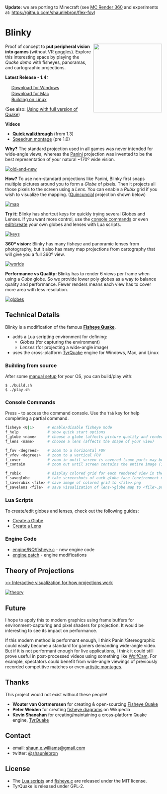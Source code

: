 __Update:__ we are porting to Minecraft (see [MC Render 360](http://www.minecraftforum.net/forums/mapping-and-modding/minecraft-mods/2738385-render-360-unlimited-fov) and experiments at: https://github.com/shaunlebron/flex-fov) 

# Blinky

<img src="readme-img/blinky-rocket.png" align="right" width="220px"/>

Proof of concept to __put peripheral vision into games__ (without VR goggles).
Explore this interesting space by playing the _Quake demo_ with fisheyes,
panoramas, and cartographic projections.

__Latest Release - 1.4:__

<img src="readme-img/windows.png" height="16px"> [Download for Windows](https://github.com/shaunlebron/blinky/releases/download/1.4/blinky-1.4-windows.zip)  
<img src="readme-img/apple.png"   height="16px"> [Download for Mac](https://github.com/shaunlebron/blinky/releases/download/1.4/blinky-1.4-mac.zip)  
<img src="readme-img/linux.png"   height="16px"> [Building on Linux](https://github.com/shaunlebron/blinky/blob/master/BUILDING.md#linux)

(See also: [Using with full version of Quake](https://github.com/shaunlebron/blinky/wiki/Using-with-full-version-of-Quake))

__Videos__

- __[Quick walkthrough](http://youtu.be/f9v_XN7Wxh8)__ (from 1.3)
- [Speedrun montage](http://youtu.be/jQOJ3yCK8pI) (pre 1.0)

__Why?__ The standard projection used in all games was never intended for
wide-angle views, whereas the [Panini] projection was invented to be the best
representation of your natural ~170º wide vision.

[![old-and-new](readme-img/old-and-new.jpg)](https://raw.githubusercontent.com/shaunlebron/blinky/master/readme-img/old-and-new.jpg)

__How?__ To use non-standard projections like Panini, Blinky first snaps
multiple pictures around you to form a _Globe_ of pixels.  Then it projects
all those pixels to the screen using a _Lens_.  You can enable a _Rubix_
grid if you wish to visualize the mapping.  ([Quincuncial] projection shown below)

[![map](readme-img/map.gif)](https://raw.githubusercontent.com/shaunlebron/blinky/master/readme-img/map.gif)

__Try it:__ Blinky has shortcut keys for quickly trying several Globes and
Lenses.  If you want more control, use the [console
commands](#console-commands) or even [edit/create](#lua-scripts) your own
globes and lenses with Lua scripts.

[![keys](readme-img/keys.png)](https://raw.githubusercontent.com/shaunlebron/blinky/master/readme-img/keys.png)

__360º vision:__ Blinky has many fisheye and panoramic lenses from photography,
but it also has many map projections from cartography that will give you a full
360º view.

[![worlds](readme-img/worlds.jpg)](https://raw.githubusercontent.com/shaunlebron/blinky/master/readme-img/worlds.jpg)

__Performance vs Quality:__ Blinky has to render 6 views per frame when using a
_Cube_ globe.  So we provide lower poly globes as a way to balance quality and
performance.  Fewer renders means each view has to cover more area with less
resolution.

[![globes](readme-img/globes.jpg)](https://raw.githubusercontent.com/shaunlebron/blinky/master/readme-img/globes.jpg)

## Technical Details

Blinky is a modification of the famous __[Fisheye Quake]__.

- adds a Lua scripting environment for defining:
  - _Globes_ (for capturing the environment)
  - _Lenses_ (for projecting a wide-angle image)
- uses the cross-platform [TyrQuake] engine for Windows, Mac, and Linux

### Building from source

After some [manual setup](BUILDING.md) for your OS, you can build/play with:

```
$ ./build.sh
$ ./play.sh
```

### Console Commands

Press `~` to access the command console.  Use the `Tab` key for help completing
a partial command.

```sh
fisheye <0|1>      # enable/disable fisheye mode
f_help             # show quick start options
f_globe <name>     # choose a globe (affects picture quality and render speed)
f_lens <name>      # choose a lens (affects the shape of your view)

f_fov <degrees>    # zoom to a horizontal FOV
f_vfov <degrees>   # zoom to a vertical FOV
f_cover            # zoom in until screen is covered (some parts may be hidden)
f_contain          # zoom out until screen contains the entire image (if possible)

f_rubix            # display colored grid for each rendered view in the globe
f_saveglobe        # take screenshots of each globe face (environment map) as .png files
f_saverubix <file> # save image of colored grid to <file>.png
f_savelens <file>  # save visualization of lens->globe map to <file>.png
```

### Lua Scripts

To create/edit globes and lenses, check out the following guides:

- [Create a Globe](game/lua-scripts/globes)
- [Create a Lens](game/lua-scripts/lenses)

### Engine Code

- [engine/NQ/fisheye.c](engine/NQ/fisheye.c) - new engine code
- [engine patch](engine/fisheye.patch) - engine modifications

## Theory of Projections

[>> Interactive visualization for how projections work](http://shaunlebron.github.io/visualizing-projections)

[![theory](readme-img/theory.png)](http://shaunlebron.github.io/visualizing-projections)

## Future

I hope to apply this to modern graphics using frame buffers for
environment-capturing and pixel shaders for projection.  It would be
interesting to see its impact on performance.

If this modern method is performant enough, I think Panini/Stereographic could
easily become a standard for gamers demanding wide-angle video.  But if it is
not performant enough for live applications, I think it could still prove
useful in post-processed videos using something like [WolfCam].  For example,
spectators could benefit from wide-angle viewings of previously recorded
competitive matches or even [artistic montages][f33l].

## Thanks

This project would not exist without these people!

- __Wouter van Oortmerssen__ for creating & open-sourcing [Fisheye Quake]
- __Peter Weiden__ for creating [fisheye diagrams] on Wikipedia
- __Kevin Shanahan__ for creating/maintaining a cross-platform Quake engine, [TyrQuake]

## Contact

- email: <shaun.e.williams@gmail.com>
- twitter: [@shaunlebron](http://twitter.com/shaunlebron)

## License

- The [Lua scripts](game/lua-scripts) and [fisheye.c](engine/NQ/fisheye.c) are released under the MIT license.
- TyrQuake is released under GPL-2.


[Fisheye Quake]:http://strlen.com/gfxengine/fisheyequake/
[TyrQuake]:http://disenchant.net/tyrquake/
[Panini]: http://tksharpless.net/vedutismo/Pannini/
[Quincuncial]:http://en.wikipedia.org/wiki/Peirce_quincuncial_projection
[f33l]:https://www.dailymotion.com/video/x5483f2
[WolfCam]:https://github.com/brugal/wolfcamql
[fisheye diagrams]:http://en.wikipedia.org/wiki/Fisheye_lens#Mapping_function

